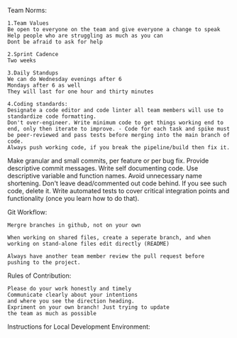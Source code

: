 
Team Norms:

	1.Team Values
 	Be open to everyone on the team and give everyone a change to speak
	Help people who are struggling as much as you can
	Dont be afraid to ask for help
	
	2.Sprint Cadence
	Two weeks

	3.Daily Standups
	We can do Wednesday evenings after 6
	Mondays after 6 as well
	They will last for one hour and thirty minutes 

	4.Coding standards: 
	Designate a code editor and code linter all team members will use to standardize code formatting.
	Don't over-engineer. Write minimum code to get things working end to end, only then iterate to improve. - Code for each task and spike must be peer-reviewed and pass tests before merging into the main branch of code.
	Always push working code, if you break the pipeline/build then fix it.
Make granular and small commits, per feature or per bug fix.
	Provide descriptive commit messages.
	Write self documenting code. Use descriptive variable and function names. Avoid unnecessary name shortening.
	Don't leave dead/commented out code behind. If you see such code, delete it.
	Write automated tests to cover critical integration points and functionality (once you learn how to do that).
	
Git Workflow:
	
	Mergre branches in github, not on your own

	When working on shared files, create a seperate branch, and when 
	working on stand-alone files edit directly (README)

	Always have another team member review the pull request before 
	pushing to the project. 

Rules of Contribution:

	Please do your work honestly and timely
	Communicate clearly about your intentions
	and where you see the direction heading. 
	Expriment on your own branch! Just trying to update
	the team as much as possible

Instructions for Local Development Environment:

